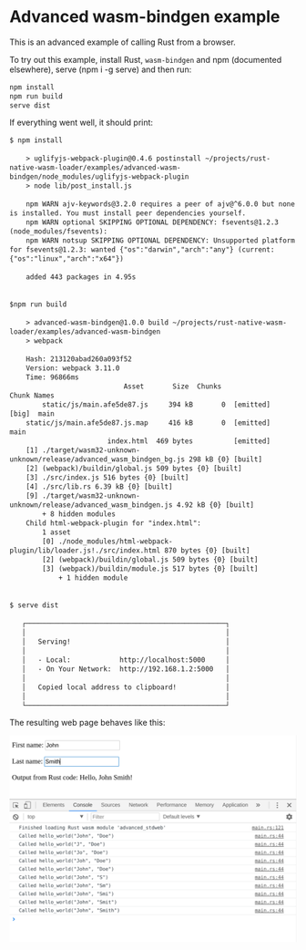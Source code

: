 # Advanced wasm-bindgen example

This is an advanced example of calling Rust from a browser.

To try out this example, install Rust, `wasm-bindgen` and npm (documented elsewhere), serve (npm i -g serve) and then run:

    npm install
    npm run build
    serve dist

If everything went well, it should print:

    $ npm install

        > uglifyjs-webpack-plugin@0.4.6 postinstall ~/projects/rust-native-wasm-loader/examples/advanced-wasm-bindgen/node_modules/uglifyjs-webpack-plugin
        > node lib/post_install.js

        npm WARN ajv-keywords@3.2.0 requires a peer of ajv@^6.0.0 but none is installed. You must install peer dependencies yourself.
        npm WARN optional SKIPPING OPTIONAL DEPENDENCY: fsevents@1.2.3 (node_modules/fsevents):
        npm WARN notsup SKIPPING OPTIONAL DEPENDENCY: Unsupported platform for fsevents@1.2.3: wanted {"os":"darwin","arch":"any"} (current: {"os":"linux","arch":"x64"})

        added 443 packages in 4.95s


    $npm run build

        > advanced-wasm-bindgen@1.0.0 build ~/projects/rust-native-wasm-loader/examples/advanced-wasm-bindgen
        > webpack

        Hash: 213120abad260a093f52
        Version: webpack 3.11.0
        Time: 96866ms
                                Asset       Size  Chunks                    Chunk Names
            static/js/main.afe5de87.js     394 kB       0  [emitted]  [big]  main
        static/js/main.afe5de87.js.map     416 kB       0  [emitted]         main
                            index.html  469 bytes          [emitted]         
        [1] ./target/wasm32-unknown-unknown/release/advanced_wasm_bindgen_bg.js 298 kB {0} [built]
        [2] (webpack)/buildin/global.js 509 bytes {0} [built]
        [3] ./src/index.js 516 bytes {0} [built]
        [4] ./src/lib.rs 6.39 kB {0} [built]
        [9] ./target/wasm32-unknown-unknown/release/advanced_wasm_bindgen.js 4.92 kB {0} [built]
            + 8 hidden modules
        Child html-webpack-plugin for "index.html":
            1 asset
            [0] ./node_modules/html-webpack-plugin/lib/loader.js!./src/index.html 870 bytes {0} [built]
            [2] (webpack)/buildin/global.js 509 bytes {0} [built]
            [3] (webpack)/buildin/module.js 517 bytes {0} [built]
                + 1 hidden module


    $ serve dist

       ┌─────────────────────────────────────────────────┐
       │                                                 │
       │   Serving!                                      │
       │                                                 │
       │   - Local:            http://localhost:5000     │
       │   - On Your Network:  http://192.168.1.2:5000   │
       │                                                 │
       │   Copied local address to clipboard!            │
       │                                                 │
       └─────────────────────────────────────────────────┘

The resulting web page behaves like this:

![Screenshot](./screenshot.png)
